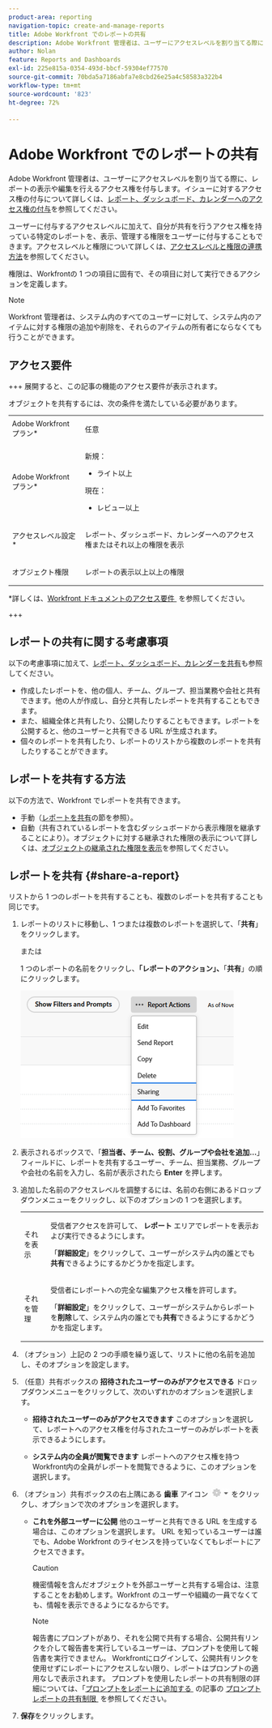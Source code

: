 ```yaml
---
product-area: reporting
navigation-topic: create-and-manage-reports
title: Adobe Workfront でのレポートの共有
description: Adobe Workfront 管理者は、ユーザーにアクセスレベルを割り当てる際に、レポートの表示や編集を行えるアクセス権を付与します。イシューに対するアクセス権の付与の詳細については、レポート、ダッシュボード、カレンダーへのアクセス権の付与を参照してください。
author: Nolan
feature: Reports and Dashboards
exl-id: 225e815a-0354-493d-bbcf-59304ef77570
source-git-commit: 70bda5a7186abfa7e8cbd26e25a4c58583a322b4
workflow-type: tm+mt
source-wordcount: '823'
ht-degree: 72%

---
```


# Adobe Workfront でのレポートの共有

<!-- Audited: 11/2024 -->

Adobe Workfront 管理者は、ユーザーにアクセスレベルを割り当てる際に、レポートの表示や編集を行えるアクセス権を付与します。イシューに対するアクセス権の付与について詳しくは、[レポート、ダッシュボード、カレンダーへのアクセス権の付与](../../../administration-and-setup/add-users/configure-and-grant-access/grant-access-reports-dashboards-calendars.md)を参照してください。

ユーザーに付与するアクセスレベルに加えて、自分が共有を行うアクセス権を持っている特定のレポートを、表示、管理する権限をユーザーに付与することもできます。アクセスレベルと権限について詳しくは、[アクセスレベルと権限の連携方法](../../../administration-and-setup/add-users/access-levels-and-object-permissions/how-access-levels-permissions-work-together.md)を参照してください。

権限は、Workfrontの 1 つの項目に固有で、その項目に対して実行できるアクションを定義します。

>[!NOTE]
>
>Workfront 管理者は、システム内のすべてのユーザーに対して、システム内のアイテムに対する権限の追加や削除を、それらのアイテムの所有者にならなくても行うことができます。

## アクセス要件

+++ 展開すると、この記事の機能のアクセス要件が表示されます。

オブジェクトを共有するには、次の条件を満たしている必要があります。

<table style="table-layout:auto"> 
 <col> 
 <col> 
 <tbody> 
  <tr> 
   <td role="rowheader">Adobe Workfront プラン*</td> 
   <td> <p>任意 </p> </td> 
  </tr> 
  <tr> 
   <td role="rowheader">Adobe Workfront プラン*</td> 
      <td> 
      <p>新規：</p>
         <ul>
         <li><p>ライト以上</p></li>
         </ul>
      <p>現在：</p>
         <ul>
         <li><p>レビュー以上</p></li>
         </ul>
   </td>
  </tr> 
  <tr> 
   <td role="rowheader">アクセスレベル設定*</td> 
   <td> <p>レポート、ダッシュボード、カレンダーへのアクセス権またはそれ以上の権限を表示</p></td> 
  </tr> 
  <tr> 
   <td role="rowheader">オブジェクト権限</td> 
   <td> <p>レポートの表示以上以上の権限</p></td> 
  </tr> 
 </tbody> 
</table>

*詳しくは、[Workfront ドキュメントのアクセス要件 &#x200B;](/help/quicksilver/administration-and-setup/add-users/access-levels-and-object-permissions/access-level-requirements-in-documentation.md) を参照してください。

+++

## レポートの共有に関する考慮事項

以下の考慮事項に加えて、[レポート、ダッシュボード、カレンダーを共有](../../../workfront-basics/grant-and-request-access-to-objects/permissions-reports-dashboards-calendars.md)も参照してください。

* 作成したレポートを、他の個人、チーム、グループ、担当業務や会社と共有できます。他の人が作成し、自分と共有したレポートを共有することもできます。
* また、組織全体と共有したり、公開したりすることもできます。レポートを公開すると、他のユーザーと共有できる URL が生成されます。
* 個々のレポートを共有したり、レポートのリストから複数のレポートを共有したりすることができます。

## レポートを共有する方法

以下の方法で、Workfront でレポートを共有できます。

* 手動（[レポートを共有](#share-a-report)の節を参照）。
* 自動（共有されているレポートを含むダッシュボードから表示権限を継承することにより）。オブジェクトに対する継承された権限の表示について詳しくは、[オブジェクトの継承された権限を表示](../../../workfront-basics/grant-and-request-access-to-objects/view-inherited-permissions-on-objects.md)を参照してください。

## レポートを共有 {#share-a-report}

リストから 1 つのレポートを共有することも、複数のレポートを共有することも同じです。

1. レポートのリストに移動し、1 つまたは複数のレポートを選択して、「**共有**」をクリックします。

   または

   1 つのレポートの名前をクリックし、**「レポートのアクション」、**「**共有**」の順にクリックします。

   ![](assets/unshimmed-report-actions-sharing.png)

1. 表示されるボックスで、「**担当者、チーム、役割、グループや会社を追加…**」フィールドに、レポートを共有するユーザー、チーム、担当業務、グループや会社の名前を入力し、名前が表示されたら **Enter** を押します。

1. 追加した名前のアクセスレベルを調整するには、名前の右側にあるドロップダウンメニューをクリックし、以下のオプションの 1 つを選択します。

   <table style="table-layout:auto"> 
    <col> 
    <col> 
    <tbody> 
     <tr> 
      <td role="rowheader">それを表示</td> 
      <td> <p>受信者アクセスを許可して、<strong> レポート </strong> エリアでレポートを表示および実行できるようにします。</p> <p>「<strong>詳細設定</strong>」をクリックして、ユーザーがシステム内の誰とでも<strong>共有</strong>できるようにするかどうかを指定します。</p> </td> 
     </tr> 
     <tr> 
      <td role="rowheader">それを管理</td> 
      <td> <p>受信者にレポートへの完全な編集アクセス権を許可します。</p> <p>「<strong>詳細設定</strong>」をクリックして、ユーザーがシステムからレポートを<strong>削除</strong>して、システム内の誰とでも<strong>共有</strong>できるようにするかどうかを指定します。</p> </td> 
     </tr> 
    </tbody> 
   </table>

1. （オプション）上記の 2 つの手順を繰り返して、リストに他の名前を追加し、そのオプションを設定します。
1. （任意）共有ボックスの **招待されたユーザーのみがアクセスできる** ドロップダウンメニューをクリックして、次のいずれかのオプションを選択します。

   * **招待されたユーザーのみがアクセスできます** このオプションを選択して、レポートへのアクセス権を付与されたユーザーのみがレポートを表示できるようにします。

   * **システム内の全員が閲覧できます** レポートへのアクセス権を持つWorkfront内の全員がレポートを閲覧できるように、このオプションを選択します。

1. （オプション）共有ボックスの右上隅にある **歯車** アイコン ![&#x200B; 歯車アイコン設定 &#x200B;](assets/gear-icon-settings-with-dn-arrow.jpg) をクリックし、オプションで次のオプションを選択します。

   * **これを外部ユーザーに公開** 他のユーザーと共有できる URL を生成する場合は、このオプションを選択します。 URL を知っているユーザーは誰でも、Adobe Workfront のライセンスを持っていなくてもレポートにアクセスできます。

     >[!CAUTION]
     >
     >機密情報を含んだオブジェクトを外部ユーザーと共有する場合は、注意することをお勧めします。Workfront のユーザーや組織の一員でなくても、情報を表示できるようになるからです。

     >[!NOTE]
     >
     >報告書にプロンプトがあり、それを公開で共有する場合、公開共有リンクを介して報告書を実行しているユーザーは、プロンプトを使用して報告書を実行できません。 Workfrontにログインして、公開共有リンクを使用せずにレポートにアクセスしない限り、レポートはプロンプトの適用なしで表示されます。 プロンプトを使用したレポートの共有制限の詳細については、「[&#x200B; プロンプトをレポートに追加する &#x200B;](../../../reports-and-dashboards/reports/creating-and-managing-reports/add-prompt-report.md#limitations-of-running-public-prompted-reports) の記事の [&#x200B; プロンプト レポートの共有制限 &#x200B;](../../../reports-and-dashboards/reports/creating-and-managing-reports/add-prompt-report.md) を参照してください。

1. **保存**&#x200B;をクリックします。

